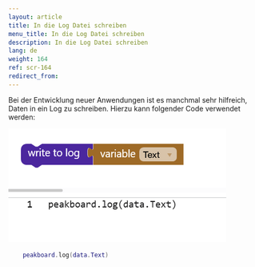 ```yaml
---
layout: article
title: In die Log Datei schreiben
menu_title: In die Log Datei schreiben
description: In die Log Datei schreiben
lang: de
weight: 164
ref: scr-164
redirect_from:
---
```


Bei der Entwicklung neuer Anwendungen ist es manchmal sehr hilfreich, Daten in ein Log zu schreiben. Hierzu kann folgender Code verwendet werden:

![Log](/assets/images/scripting/Scripting_Beispiele/logging/en-script-log.png)

```Lua
    peakboard.log(data.Text)
```